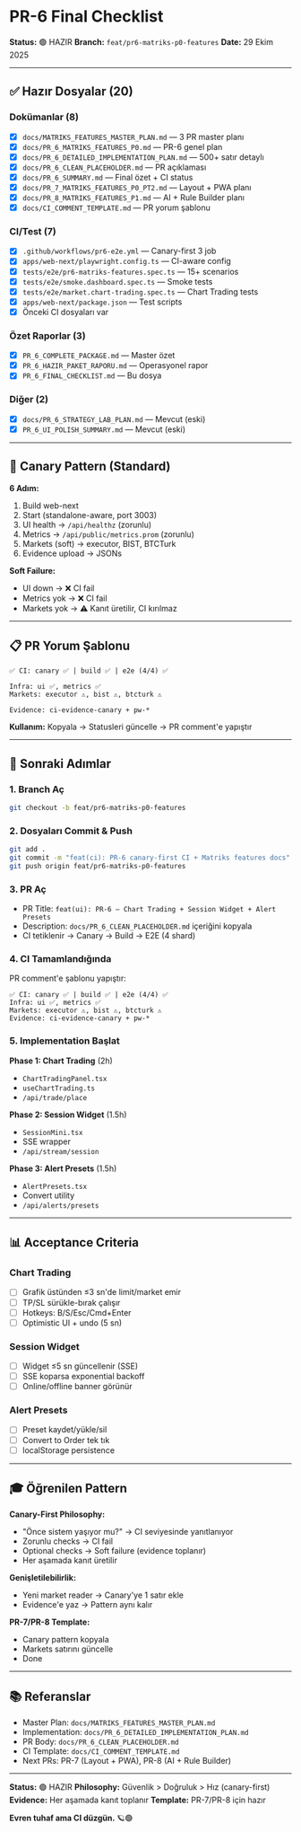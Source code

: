 # PR-6 Final Checklist

**Status:** 🟢 HAZIR
**Branch:** `feat/pr6-matriks-p0-features`
**Date:** 29 Ekim 2025

---

## ✅ Hazır Dosyalar (20)

### Dokümanlar (8)
- [x] `docs/MATRIKS_FEATURES_MASTER_PLAN.md` — 3 PR master planı
- [x] `docs/PR_6_MATRIKS_FEATURES_P0.md` — PR-6 genel plan
- [x] `docs/PR_6_DETAILED_IMPLEMENTATION_PLAN.md` — 500+ satır detaylı
- [x] `docs/PR_6_CLEAN_PLACEHOLDER.md` — PR açıklaması
- [x] `docs/PR_6_SUMMARY.md` — Final özet + CI status
- [x] `docs/PR_7_MATRIKS_FEATURES_P0_PT2.md` — Layout + PWA planı
- [x] `docs/PR_8_MATRIKS_FEATURES_P1.md` — AI + Rule Builder planı
- [x] `docs/CI_COMMENT_TEMPLATE.md` — PR yorum şablonu

### CI/Test (7)
- [x] `.github/workflows/pr6-e2e.yml` — Canary-first 3 job
- [x] `apps/web-next/playwright.config.ts` — CI-aware config
- [x] `tests/e2e/pr6-matriks-features.spec.ts` — 15+ scenarios
- [x] `tests/e2e/smoke.dashboard.spec.ts` — Smoke tests
- [x] `tests/e2e/market.chart-trading.spec.ts` — Chart Trading tests
- [x] `apps/web-next/package.json` — Test scripts
- [x] Önceki CI dosyaları var

### Özet Raporlar (3)
- [x] `PR_6_COMPLETE_PACKAGE.md` — Master özet
- [x] `PR_6_HAZIR_PAKET_RAPORU.md` — Operasyonel rapor
- [x] `PR_6_FINAL_CHECKLIST.md` — Bu dosya

### Diğer (2)
- [x] `docs/PR_6_STRATEGY_LAB_PLAN.md` — Mevcut (eski)
- [x] `PR_6_UI_POLISH_SUMMARY.md` — Mevcut (eski)

---

## 🎯 Canary Pattern (Standard)

**6 Adım:**
1. Build web-next
2. Start (standalone-aware, port 3003)
3. UI health → `/api/healthz` (zorunlu)
4. Metrics → `/api/public/metrics.prom` (zorunlu)
5. Markets (soft) → executor, BIST, BTCTurk
6. Evidence upload → JSONs

**Soft Failure:**
- UI down → ❌ CI fail
- Metrics yok → ❌ CI fail
- Markets yok → ⚠️ Kanıt üretilir, CI kırılmaz

---

## 📋 PR Yorum Şablonu

```text
✅ CI: canary ✅ | build ✅ | e2e (4/4) ✅

Infra: ui ✅, metrics ✅
Markets: executor ⚠️, bist ⚠️, btcturk ⚠️

Evidence: ci-evidence-canary + pw-*
```

**Kullanım:** Kopyala → Statusleri güncelle → PR comment'e yapıştır

---

## 🚀 Sonraki Adımlar

### 1. Branch Aç
```bash
git checkout -b feat/pr6-matriks-p0-features
```

### 2. Dosyaları Commit & Push
```bash
git add .
git commit -m "feat(ci): PR-6 canary-first CI + Matriks features docs"
git push origin feat/pr6-matriks-p0-features
```

### 3. PR Aç
- PR Title: `feat(ui): PR-6 — Chart Trading + Session Widget + Alert Presets`
- Description: `docs/PR_6_CLEAN_PLACEHOLDER.md` içeriğini kopyala
- CI tetiklenir → Canary → Build → E2E (4 shard)

### 4. CI Tamamlandığında
PR comment'e şablonu yapıştır:
```text
✅ CI: canary ✅ | build ✅ | e2e (4/4) ✅
Infra: ui ✅, metrics ✅
Markets: executor ⚠️, bist ⚠️, btcturk ⚠️
Evidence: ci-evidence-canary + pw-*
```

### 5. Implementation Başlat
**Phase 1: Chart Trading** (2h)
- `ChartTradingPanel.tsx`
- `useChartTrading.ts`
- `/api/trade/place`

**Phase 2: Session Widget** (1.5h)
- `SessionMini.tsx`
- SSE wrapper
- `/api/stream/session`

**Phase 3: Alert Presets** (1.5h)
- `AlertPresets.tsx`
- Convert utility
- `/api/alerts/presets`

---

## 📊 Acceptance Criteria

### Chart Trading
- [ ] Grafik üstünden ≤3 sn'de limit/market emir
- [ ] TP/SL sürükle-bırak çalışır
- [ ] Hotkeys: B/S/Esc/Cmd+Enter
- [ ] Optimistic UI + undo (5 sn)

### Session Widget
- [ ] Widget ≤5 sn güncellenir (SSE)
- [ ] SSE koparsa exponential backoff
- [ ] Online/offline banner görünür

### Alert Presets
- [ ] Preset kaydet/yükle/sil
- [ ] Convert to Order tek tık
- [ ] localStorage persistence

---

## 🎓 Öğrenilen Pattern

**Canary-First Philosophy:**
- "Önce sistem yaşıyor mu?" → CI seviyesinde yanıtlanıyor
- Zorunlu checks → CI fail
- Optional checks → Soft failure (evidence toplanır)
- Her aşamada kanıt üretilir

**Genişletilebilirlik:**
- Yeni market reader → Canary'ye 1 satır ekle
- Evidence'e yaz → Pattern aynı kalır

**PR-7/PR-8 Template:**
- Canary pattern kopyala
- Markets satırını güncelle
- Done

---

## 📚 Referanslar

- Master Plan: `docs/MATRIKS_FEATURES_MASTER_PLAN.md`
- Implementation: `docs/PR_6_DETAILED_IMPLEMENTATION_PLAN.md`
- PR Body: `docs/PR_6_CLEAN_PLACEHOLDER.md`
- CI Template: `docs/CI_COMMENT_TEMPLATE.md`
- Next PRs: PR-7 (Layout + PWA), PR-8 (AI + Rule Builder)

---

**Status:** 🟢 HAZIR
**Philosophy:** Güvenlik > Doğruluk > Hız (canary-first)
**Evidence:** Her aşamada kanıt toplanır
**Template:** PR-7/PR-8 için hazır

**Evren tuhaf ama CI düzgün.** 🪐🟢

